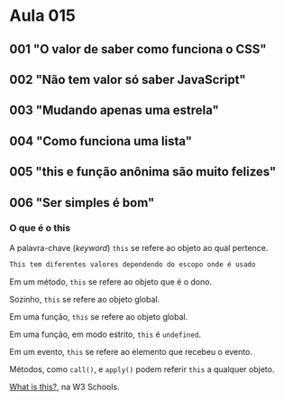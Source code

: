 # Aula 015

## 001 "O valor de saber como funciona o CSS"

## 002 "Não tem valor só saber JavaScript"

## 003 "Mudando apenas uma estrela"

## 004 "Como funciona uma lista"

## 005 "this e função anônima são muito felizes"

## 006 "Ser simples é bom"

### O que é o **this**

A palavra-chave (_keyword_) `this` se refere ao objeto ao qual pertence.

```markdown
This tem diferentes valores dependendo do escopo onde é usado
```

Em um método, `this` se refere ao objeto que é o dono.

Sozinho, `this` se refere ao objeto global.

Em uma função, `this` se refere ao objeto global.

Em uma função, em modo estrito, `this` é `undefined`.

Em um evento, `this` se refere ao elemento que recebeu o evento.

Métodos, como `call()`, e `apply()` podem referir `this` a qualquer objeto.

[What is this?](https://www.w3schools.com/js/js_this.asp), na W3 Schools.